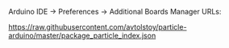 Arduino IDE -> Preferences -> Additional Boards Manager URLs:

https://raw.githubusercontent.com/avtolstoy/particle-arduino/master/package_particle_index.json

